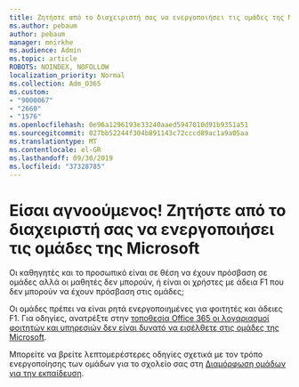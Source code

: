 ```yaml
---
title: Ζητήστε από το διαχειριστή σας να ενεργοποιήσει τις ομάδες της Microsoft
ms.author: pebaum
author: pebaum
manager: mnirkhe
ms.audience: Admin
ms.topic: article
ROBOTS: NOINDEX, NOFOLLOW
localization_priority: Normal
ms.collection: Adm_O365
ms.custom:
- "9000067"
- "2660"
- "1576"
ms.openlocfilehash: 0e96a1296193e33240aaed5947010d91b9351a51
ms.sourcegitcommit: 027bb52244f304b891143c72cccd89ac1a9a05aa
ms.translationtype: MT
ms.contentlocale: el-GR
ms.lasthandoff: 09/30/2019
ms.locfileid: "37328785"
---
```

# <a name="youre-missing-out-ask-your-admin-to-enable-microsoft-teams"></a>Είσαι αγνοούμενος! Ζητήστε από το διαχειριστή σας να ενεργοποιήσει τις ομάδες της Microsoft

Οι καθηγητές και το προσωπικό είναι σε θέση να έχουν πρόσβαση σε ομάδες αλλά οι μαθητές δεν μπορούν, ή είναι οι χρήστες με άδεια F1 που δεν μπορούν να έχουν πρόσβαση στις ομάδες;

Οι ομάδες πρέπει να είναι ρητά ενεργοποιημένες για φοιτητές και άδειες F1. Για οδηγίες, ανατρέξτε στην [τοποθεσία Office 365 οι λογαριασμοί φοιτητών και υπηρεσιών δεν είναι δυνατό να εισέλθετε στις ομάδες της Microsoft](https://docs.microsoft.com/microsoftteams/troubleshoot/teams-sign-in/office-365-accounts-cannot-sign-in). 

Μπορείτε να βρείτε λεπτομερέστερες οδηγίες σχετικά με τον τρόπο ενεργοποίησης των ομάδων για το σχολείο σας στη [Διαμόρφωση ομάδων για την εκπαίδευση](https://docs.microsoft.com/microsoft-365/education/deploy/set-up-teams-for-education). 